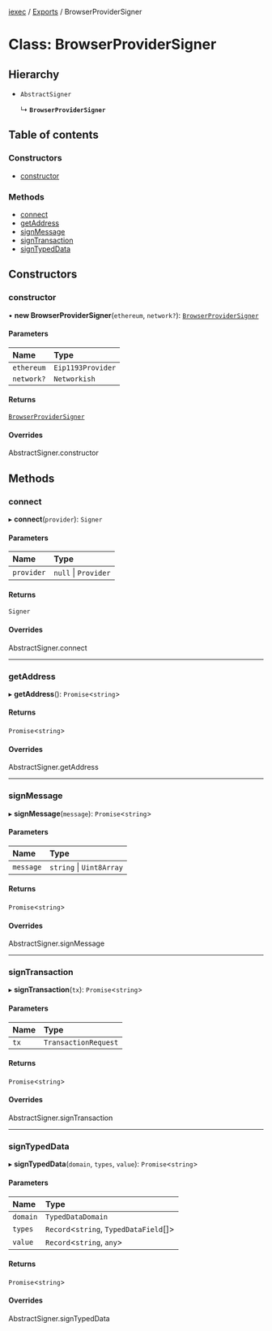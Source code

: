 [iexec](../README.md) / [Exports](../modules.md) / BrowserProviderSigner

# Class: BrowserProviderSigner

## Hierarchy

- `AbstractSigner`

  ↳ **`BrowserProviderSigner`**

## Table of contents

### Constructors

- [constructor](BrowserProviderSigner.md#constructor)

### Methods

- [connect](BrowserProviderSigner.md#connect)
- [getAddress](BrowserProviderSigner.md#getaddress)
- [signMessage](BrowserProviderSigner.md#signmessage)
- [signTransaction](BrowserProviderSigner.md#signtransaction)
- [signTypedData](BrowserProviderSigner.md#signtypeddata)

## Constructors

### constructor

• **new BrowserProviderSigner**(`ethereum`, `network?`): [`BrowserProviderSigner`](BrowserProviderSigner.md)

#### Parameters

| Name       | Type              |
| :--------- | :---------------- |
| `ethereum` | `Eip1193Provider` |
| `network?` | `Networkish`      |

#### Returns

[`BrowserProviderSigner`](BrowserProviderSigner.md)

#### Overrides

AbstractSigner.constructor

## Methods

### connect

▸ **connect**(`provider`): `Signer`

#### Parameters

| Name       | Type                 |
| :--------- | :------------------- |
| `provider` | `null` \| `Provider` |

#### Returns

`Signer`

#### Overrides

AbstractSigner.connect

---

### getAddress

▸ **getAddress**(): `Promise`<`string`\>

#### Returns

`Promise`<`string`\>

#### Overrides

AbstractSigner.getAddress

---

### signMessage

▸ **signMessage**(`message`): `Promise`<`string`\>

#### Parameters

| Name      | Type                     |
| :-------- | :----------------------- |
| `message` | `string` \| `Uint8Array` |

#### Returns

`Promise`<`string`\>

#### Overrides

AbstractSigner.signMessage

---

### signTransaction

▸ **signTransaction**(`tx`): `Promise`<`string`\>

#### Parameters

| Name | Type                 |
| :--- | :------------------- |
| `tx` | `TransactionRequest` |

#### Returns

`Promise`<`string`\>

#### Overrides

AbstractSigner.signTransaction

---

### signTypedData

▸ **signTypedData**(`domain`, `types`, `value`): `Promise`<`string`\>

#### Parameters

| Name     | Type                                    |
| :------- | :-------------------------------------- |
| `domain` | `TypedDataDomain`                       |
| `types`  | `Record`<`string`, `TypedDataField`[]\> |
| `value`  | `Record`<`string`, `any`\>              |

#### Returns

`Promise`<`string`\>

#### Overrides

AbstractSigner.signTypedData
